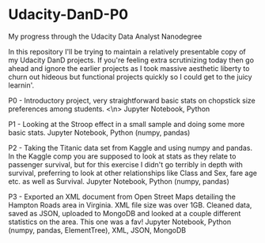 # Udacity-DanD-P0
My progress through the Udacity Data Analyst Nanodegree

In this repository I'll be trying to maintain a relatively presentable copy of my Udacity DanD projects. If you're feeling extra 
scrutinizing today then go ahead and ignore the earlier projects as I took massive aesthetic liberty to churn out hideous but functional
projects quickly so I could get to the juicy learnin'.

P0 - Introductory project, very straightforward basic stats on chopstick size preferences among students. <\n>
Jupyter Notebook, Python

P1 - Looking at the Stroop effect in a small sample and doing some more basic stats. </n>
Jupyter Notebook, Python (numpy, pandas)

P2 - Taking the Titanic data set from Kaggle and using numpy and pandas. In the Kaggle comp you are supposed to look at stats as
they relate to passenger survival, but for this exercise I didn't go terribly in depth with survival, preferring to look at other
relationships like Class and Sex, fare age etc. as well as Survival. </n>
Jupyter Notebook, Python (numpy, pandas)

P3 - Exported an XML document from Open Street Maps detailing the Hampton Roads area in Virginia. XML file size was over 1GB. Cleaned data, saved as JSON, uploaded to MongoDB and looked at a couple different statistics on the area. This one was a fav! </n>
Jupyter Notebook, Python (numpy, pandas, ElementTree), XML, JSON, MongoDB
